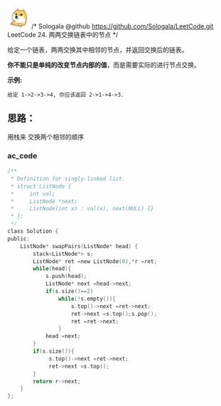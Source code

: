 ![](https://github.com/Sologala/SomeThings/blob/master/face.jpg?raw=true)
/*
    Sologala   @github    https://github.com/Sologala/LeetCode.git
    LeetCode   24. 两两交换链表中的节点
*/

给定一个链表，两两交换其中相邻的节点，并返回交换后的链表。

**你不能只是单纯的改变节点内部的值**，而是需要实际的进行节点交换。

**示例:**

```
给定 1->2->3->4, 你应该返回 2->1->4->3.
```



## **思路：**

用栈来 交换两个相邻的顺序

### **ac_code**
```c
/**
 * Definition for singly-linked list.
 * struct ListNode {
 *     int val;
 *     ListNode *next;
 *     ListNode(int x) : val(x), next(NULL) {}
 * };
 */
class Solution {
public:
    ListNode* swapPairs(ListNode* head) {
        stack<ListNode*> s;
        ListNode* ret =new ListNode(0),*r =ret;
        while(head){
            s.push(head);
            ListNode* next =head->next;
            if(s.size()==2) 
                while(!s.empty()){
                    s.top()->next =ret->next;
                    ret->next =s.top();s.pop();
                    ret =ret->next;
                }
            head =next;
        }
        if(s.size()){
             s.top()->next =ret->next;
             ret->next =s.top();
        }
        return r->next;
    }
};
```